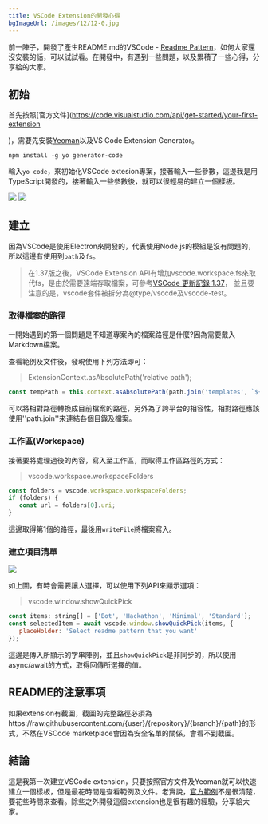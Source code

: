 ```yaml
---
title: VSCode Extension的開發心得
bgImageUrl: /images/12/12-0.jpg
---
```


 前一陣子，開發了產生README.md的VSCode - [Readme Pattern](https://marketplace.visualstudio.com/items?itemName=thomascsd.vscode-readme-pattern)，如何大家還沒安裝的話，可以試試看。在開發中，有遇到一些問題，以及累積了一些心得，分享給的大家。

## 初始

首先按照[官方文件](https://code.visualstudio.com/api/get-started/your-first-extension

)，需要先安裝[Yeoman](https://yeoman.io/)以及VS Code Extension Generator。

```
npm install -g yo generator-code
```

輸入``yo code``，來初始化VSCode extesion專案，接著輸入一些參數，這邊我是用TypeScript開發的，接著輸入一些參數後，就可以很輕易的建立一個樣板。

<img class="img-responsive" src="/images/12/12-1.png">


<img class="img-responsive" src="/images/12/12-2.png">

## 建立

因為VSCode是使用Electron來開發的，代表使用Node.js的模組是沒有問題的，所以這邊有使用到``path``及``fs``。

> 在1.37版之後，VSCode Extension API有增加vscode.workspace.fs來取代fs，是由於需要遠端存取檔案，可參考[VSCode 更新記錄 1.37](https://code.visualstudio.com/updates/v1_37#_extension-authoring)， 並且要注意的是，vscode套件被拆分為@type/vsocde及vscode-test。

### 取得檔案的路徑

一開始遇到的第一個問題是不知道專案內的檔案路徑是什麼?因為需要戴入Markdown檔案。

查看範例及文件後，發現使用下列方法即可：

>  ExtensionContext.asAbsolutePath('relative path');

```javascript
const tempPath = this.context.asAbsolutePath(path.join('templates', `${selectedItem}.md`));
```

可以將相對路徑轉換成目前檔案的路徑，另外為了跨平台的相容性，相對路徑應該使用''path.join''來連結各個目錄及檔案。

### 工作區(Workspace)

接著要將處理過後的內容，寫入至工作區，而取得工作區路徑的方式：

> vscode.workspace.workspaceFolders

```javascript
const folders = vscode.workspace.workspaceFolders;
if (folders) {
   const url = folders[0].uri;
}
```

這邊取得第1個的路徑，最後用``writeFile``將檔案寫入。

### 建立項目清單

<img class="img-responsive" src="/images/12/12-3.png">

如上圖，有時會需要讓人選擇，可以使用下列API來顯示選項：

> vscode.window.showQuickPick

```javascript
const items: string[] = ['Bot', 'Hackathon', 'Minimal', 'Standard'];
const selectedItem = await vscode.window.showQuickPick(items, {
   placeHolder: 'Select readme pattern that you want'
});
```

這邊是傳入所顯示的字串陣例，並且``showQuickPick``是非同步的，所以使用async/await的方式，取得回傳所選擇的值。

## README的注意事項

如果extension有截圖，截圖的完整路徑必須為https://raw.githubusercontent.com/{user}/{repository}/{branch}/{path}的形式，不然在VSCode marketplace會因為安全名單的關係，會看不到截圖。

## 結論

這是我第一次建立VSCode extension，只要按照官方文件及Yeoman就可以快速建立一個樣板，但是最花時間是查看範例及文件。老實說，[官方範例](https://github.com/microsoft/vscode-extension-samples)不是很清楚，要花些時間來查看。除些之外開發這個extension也是很有趣的經驗，分享給大家。



